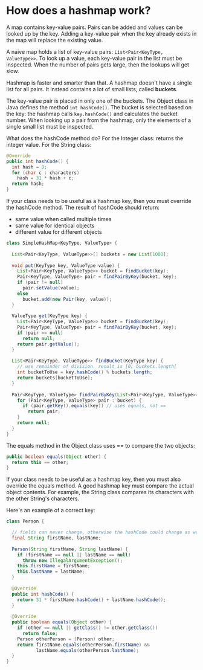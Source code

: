 # How does a hashmap work?

A map contains key-value pairs. 
Pairs can be added and values can be looked up by the key.
Adding a key-value pair when the key already exists in the map will replace the existing value.

A naive map holds a list of key-value pairs: `List<Pair<KeyType, ValueType>>`.
To look up a value, each key-value pair in the list must be inspected.
When the number of pairs gets large, then the lookups will get slow.

Hashmap is faster and smarter than that.
A hashmap doesn't have a single list for all pairs.
It instead contains a lot of small lists, called **buckets**.

The key-value pair is placed in only one of the buckets.
The Object class in Java defines the method `int hashCode()`.
The bucket is selected based on the key: the hashmap calls `key.hashCode()` and calculates the bucket number.
When looking up a pair from the hashmap, only the elements of a single small list must be inspected.

What does the hashCode method do?
For the Integer class: returns the integer value.
For the String class:
```java
@Override
public int hashCode() {
  int hash = 0;
  for (char c : characters)
    hash = 31 * hash + c;
  return hash;
}
``` 
  
If your class needs to be useful as a hashmap key, then you must override the hashCode method.
The result of hashCode should return: 
* same value when called multiple times
* same value for identical objects
* different value for different objects

```java
class SimpleHashMap<KeyType, ValueType> {
  
  List<Pair<KeyType, ValueType>>[] buckets = new List[1000];
  
  void put(KeyType key, ValueType value) {
    List<Pair<KeyType, ValueType>> bucket = findBucket(key);
    Pair<KeyType, ValueType> pair = findPairByKey(bucket, key);
    if (pair != null)
      pair.setValue(value);
    else
      bucket.add(new Pair(key, value));
  }
  
  ValueType get(KeyType key) {
    List<Pair<KeyType, ValueType>> bucket = findBucket(key);
    Pair<KeyType, ValueType> pair = findPairByKey(bucket, key);
    if (pair == null)
      return null;
    return pair.getValue();
  }
  
  List<Pair<KeyType, ValueType>> findBucket(KeyType key) {
    // use remainder of division. result is [0; buckets.length[
    int bucketToUse = key.hashCode() % buckets.length;
    return buckets[bucketToUse];
  }
  
  Pair<KeyType, ValueType> findPairByKey(List<Pair<KeyType, ValueType>>bucket, KeyType key) {
    for (Pair<KeyType, ValueType> pair : bucket) {
      if (pair.getKey().equals(key)) // uses equals, not ==
        return pair;
    }
    return null;
  }
}
```

The equals method in the Object class uses == to compare the two objects:
```java
public boolean equals(Object other) {
  return this == other;
}
```

If your class needs to be useful as a hashmap key, then you must also override the equals method.
A good hashmap key must compare the actual object contents.
For example, the String class compares its characters with the other String's characters.

Here's an example of a correct key:

```java
class Person {

  // fields can never change, otherwise the hashCode could change as well
  final String firstName, lastName;
  
  Person(String firstName, String lastName) {
    if (firstName == null || lastName == null)
      throw new IllegalArgumentException();
    this.firstName = firstName;
    this.lastName = lastName;
  }
  
  @Override
  public int hashCode() {
    return 31 * firstName.hashCode() + lastName.hashCode();
  }
  
  @Override
  public boolean equals(Object other) {
    if (other == null || getClass() != other.getClass())
      return false;
    Person otherPerson = (Person) other;
    return firstName.equals(otherPerson.firstName) &&
           lastName.equals(otherPerson.lastName);
  }
}
```
